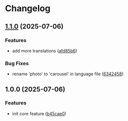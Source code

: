 # Changelog

## [1.1.0](https://github.com/rectitude-open/filament-carousels/compare/v1.0.0...v1.1.0) (2025-07-06)


### Features

* add more translations ([afd85b6](https://github.com/rectitude-open/filament-carousels/commit/afd85b698523682dbfa0a597cccaed1a64b176b4))


### Bug Fixes

* rename 'photo' to 'carousel' in language file ([6342458](https://github.com/rectitude-open/filament-carousels/commit/634245898901b7e53a64f157d26ba1a8eeb886ca))

## 1.0.0 (2025-07-06)


### Features

* init core feature ([b45cae0](https://github.com/rectitude-open/filament-carousels/commit/b45cae0ca046645ab7ffe51c816ff8b70b19e414))
